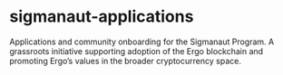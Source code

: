 # sigmanaut-applications
 Applications and community onboarding for the Sigmanaut Program. A grassroots initiative supporting adoption of the Ergo blockchain and promoting Ergo’s values in the broader cryptocurrency space.
